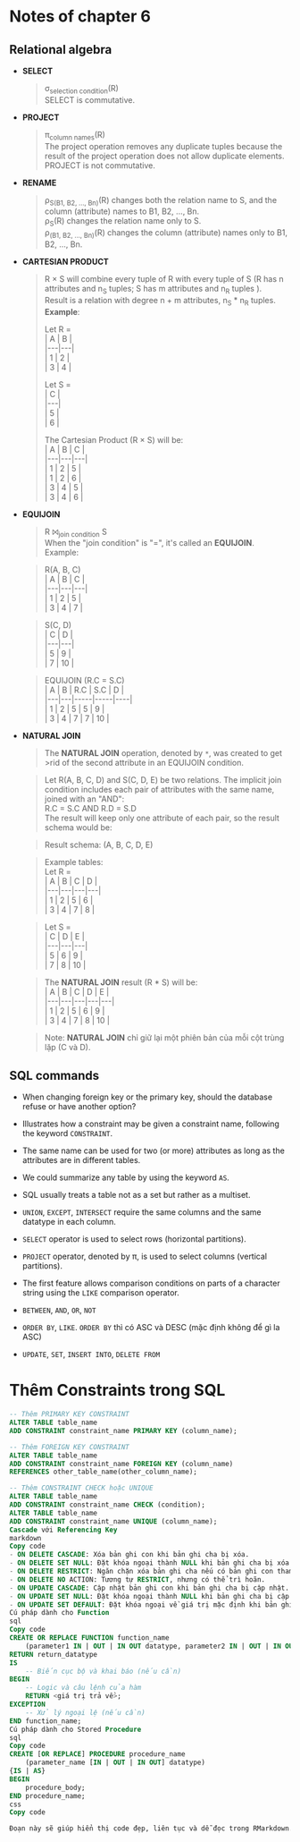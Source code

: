 # Notes of chapter 6

## Relational algebra

- **SELECT**

  > σ<sub>selection condition</sub>(R)  
  > SELECT is commutative.

- **PROJECT**

  > π<sub>column names</sub>(R)  
  > The project operation removes any duplicate tuples because the result of the project operation does not allow duplicate elements.  
  > PROJECT is not commutative.

- **RENAME**

  > ρ<sub>S(B1, B2, ..., Bn)</sub>(R) changes both the relation name to S, and the column (attribute) names to B1, B2, ..., Bn.  
  > ρ<sub>S</sub>(R) changes the relation name only to S.  
  > ρ<sub>(B1, B2, ..., Bn)</sub>(R) changes the column (attribute) names only to B1, B2, ..., Bn.

- **CARTESIAN PRODUCT**

  > R × S will combine every tuple of R with every tuple of S (R has n attributes and n<sub>S</sub> tuples; S has m attributes and n<sub>R</sub> tuples ).  
  > Result is a relation with degree n + m attributes, n<sub>S</sub> \* n<sub>R</sub> tuples.
  > **Example**:
  >
  > Let R =  
  > | A | B |  
  > |---|---|  
  > | 1 | 2 |  
  > | 3 | 4 |
  >
  > Let S =  
  > | C |  
  > |---|  
  > | 5 |  
  > | 6 |
  >
  > The Cartesian Product (R × S) will be:  
  > | A | B | C |  
  > |---|---|---|  
  > | 1 | 2 | 5 |  
  > | 1 | 2 | 6 |  
  > | 3 | 4 | 5 |  
  > | 3 | 4 | 6 |

- **EQUIJOIN**

  > R ⨝<sub>join condition</sub> S  
  > When the "join condition" is "=", it's called an **EQUIJOIN**.  
  > Example:

  > R(A, B, C)  
  > | A | B | C |  
  > |---|---|---|  
  > | 1 | 2 | 5 |  
  > | 3 | 4 | 7 |

  > S(C, D)  
  > | C | D |  
  > |---|---|  
  > | 5 | 9 |  
  > | 7 | 10 |

  > EQUIJOIN (R.C = S.C)  
  > | A | B | R.C | S.C | D |  
  > |---|---|-----|-----|----|  
  > | 1 | 2 | 5 | 5 | 9 |  
  > | 3 | 4 | 7 | 7 | 10 |

- **NATURAL JOIN**

  > The **NATURAL JOIN** operation, denoted by `*`, was created to get >rid of the second attribute in an EQUIJOIN condition.

  > Let R(A, B, C, D) and S(C, D, E) be two relations. The implicit join condition includes each pair of attributes with the same name, joined with an "AND":  
  > R.C = S.C AND R.D = S.D  
  > The result will keep only one attribute of each pair, so the result schema would be:

  > Result schema: (A, B, C, D, E)

  > Example tables:  
  > Let R =  
  > | A | B | C | D |  
  > |---|---|---|---|  
  > | 1 | 2 | 5 | 6 |  
  > | 3 | 4 | 7 | 8 |

  > Let S =  
  > | C | D | E |  
  > |---|---|---|  
  > | 5 | 6 | 9 |  
  > | 7 | 8 | 10 |

  > The **NATURAL JOIN** result (R \* S) will be:  
  > | A | B | C | D | E |  
  > |---|---|---|---|---|  
  > | 1 | 2 | 5 | 6 | 9 |  
  > | 3 | 4 | 7 | 8 | 10 |

  > Note: **NATURAL JOIN** chỉ giữ lại một phiên bản của mỗi cột trùng lặp (C và D).

## SQL commands

- When changing foreign key or the primary key, should the database refuse or have another option?

- Illustrates how a constraint may be given a constraint name, following the keyword `CONSTRAINT`.

- The same name can be used for two (or more) attributes as long as the attributes are in different tables.

- We could summarize any table by using the keyword `AS`.

- SQL usually treats a table not as a set but rather as a multiset.

- `UNION`, `EXCEPT`, `INTERSECT` require the same columns and the same datatype in each column.

- `SELECT` operator is used to select rows (horizontal partitions).

- `PROJECT` operator, denoted by π, is used to select columns (vertical partitions).

- The first feature allows comparison conditions on parts of a character string using the `LIKE` comparison operator.

- `BETWEEN`, `AND`, `OR`, `NOT`

- `ORDER BY`, `LIKE`. `ORDER BY` thì có ASC và DESC (mặc định không để gì la ASC)

- `UPDATE`, `SET`, `INSERT INTO`, `DELETE FROM`

# Thêm Constraints trong SQL

```sql
-- Thêm PRIMARY KEY CONSTRAINT
ALTER TABLE table_name
ADD CONSTRAINT constraint_name PRIMARY KEY (column_name);

-- Thêm FOREIGN KEY CONSTRAINT
ALTER TABLE table_name
ADD CONSTRAINT constraint_name FOREIGN KEY (column_name)
REFERENCES other_table_name(other_column_name);

-- Thêm CONSTRAINT CHECK hoặc UNIQUE
ALTER TABLE table_name
ADD CONSTRAINT constraint_name CHECK (condition);
ALTER TABLE table_name
ADD CONSTRAINT constraint_name UNIQUE (column_name);
Cascade với Referencing Key
markdown
Copy code
- ON DELETE CASCADE: Xóa bản ghi con khi bản ghi cha bị xóa.
- ON DELETE SET NULL: Đặt khóa ngoại thành NULL khi bản ghi cha bị xóa.
- ON DELETE RESTRICT: Ngăn chặn xóa bản ghi cha nếu có bản ghi con tham chiếu.
- ON DELETE NO ACTION: Tương tự RESTRICT, nhưng có thể trì hoãn.
- ON UPDATE CASCADE: Cập nhật bản ghi con khi bản ghi cha bị cập nhật.
- ON UPDATE SET NULL: Đặt khóa ngoại thành NULL khi bản ghi cha bị cập nhật.
- ON UPDATE SET DEFAULT: Đặt khóa ngoại về giá trị mặc định khi bản ghi cha bị cập nhật.
Cú pháp dành cho Function
sql
Copy code
CREATE OR REPLACE FUNCTION function_name 
    (parameter1 IN | OUT | IN OUT datatype, parameter2 IN | OUT | IN OUT datatype, ...)
RETURN return_datatype 
IS
    -- Biến cục bộ và khai báo (nếu cần)
BEGIN
    -- Logic và câu lệnh của hàm
    RETURN <giá trị trả về>;
EXCEPTION
    -- Xử lý ngoại lệ (nếu cần)
END function_name;
Cú pháp dành cho Stored Procedure
sql
Copy code
CREATE [OR REPLACE] PROCEDURE procedure_name
    (parameter_name [IN | OUT | IN OUT] datatype)
{IS | AS}
BEGIN
    procedure_body;
END procedure_name;
css
Copy code

Đoạn này sẽ giúp hiển thị code đẹp, liên tục và dễ đọc trong RMarkdown.
